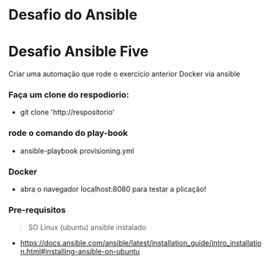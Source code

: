 # Desafio do Ansible
# Desafio Ansible Five
Criar uma automação que rode o exercicio anterior Docker via ansible

### Faça um clone do respodiorio:
- git clone 'http://respositorio'

### rode o comando do play-book
- ansible-playbook provisioning.yml
  
### Docker
- abra o navegador localhost:8080 para testar a plicação!

### Pre-requisitos
> SO Linux (ubuntu)
> ansible instalado 

* https://docs.ansible.com/ansible/latest/installation_guide/intro_installation.html#installing-ansible-on-ubuntu
